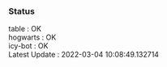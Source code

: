 ### Status


table : OK  
hogwarts : OK  
icy-bot : OK  
Latest Update : 2022-03-04 10:08:49.132714
